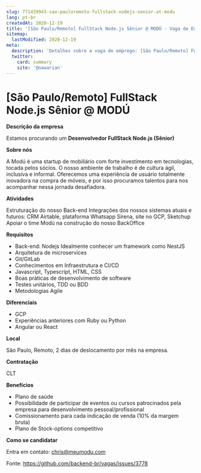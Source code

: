 ```yaml
---
slug: 771439943-sao-pauloremoto-fullstack-nodejs-senior-at-modu
lang: pt-br
createdAt: 2020-12-19
title: '[São Paulo/Remoto] FullStack Node.js Sênior @ MODÚ - Vaga de Emprego'
sitemap:
  lastModified: 2020-12-19
meta:
  description: 'Detalhes sobre a vaga de emprego: [São Paulo/Remoto] FullStack Node.js Sênior @ MODÚ'
  twitter:
    card: summary
    site: '@nawarian'
---
```


# [São Paulo/Remoto] FullStack Node.js Sênior @ MODÚ

**Descrição da empresa**

Estamos procurando um **Desenvolvedor FullStack Node.js (Sênior)**

**Sobre nós**

A Modú é uma startup de mobiliário com forte investimento em tecnologias, tocada pelos sócios. O nosso ambiente de trabalho é de cultura ágil, inclusiva e informal. Oferecemos uma experiência de usuário totalmente inovadora na compra de móveis, e por isso procuramos talentos para nos acompanhar nessa jornada desafiadora.

**Atividades**

Estruturação do nosso Back-end
Integrações dos nossos sistemas atuais e futuros: CRM Airtable, plataforma Whatsapp Sirena, site no GCP, Sketchup
Apoiar o time Modú na construção do nosso BackOffice

**Requisitos** 

- Back-end: Nodejs Idealmente conhecer um framework como NestJS
- Arquitetura de microservices
- Git/GitLab
- Conhecimentos em Infraestrutura e CI/CD
- Javascript, Typescript, HTML, CSS
- Boas práticas de desenvolvimento de software
- Testes unitários, TDD ou BDD
- Metodologias Agile

**Diferenciais**

- GCP
- Experiências anteriores com Ruby ou Python
- Angular ou  React

**Local**

São Paulo, Remoto, 2 dias de deslocamento por mês na empresa.

**Contratação**

CLT

**Benefícios**

- Plano de saúde
- Possibilidade de participar de eventos ou cursos patrocinados pela empresa para desenvolvimento pessoal/profissional
- Comissionamento para cada indicação de venda (10% da margem bruta)
- Plano de Stock-options competitivo

**Como se candidatar**

Entra em contato: chris@meumodu.com




Fonte: https://github.com/backend-br/vagas/issues/3778